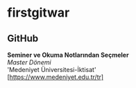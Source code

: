 # firstgitwar

## GitHub  <br/>
**Seminer ve Okuma Notlarından Seçmeler**  <br/>
*Master Dönemi* <br/>
'Medeniyet Üniversitesi-İktisat'  <br/>
[https://www.medeniyet.edu.tr/tr]

